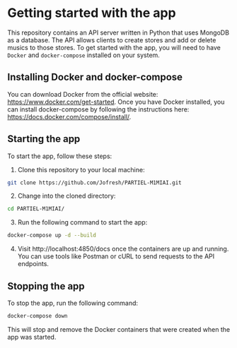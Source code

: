 # Getting started with the app

This repository contains an API server written in Python that uses MongoDB as a database. The API allows clients to create stores and add or delete musics to those stores. To get started with the app, you will need to have `Docker` and `docker-compose` installed on your system.

## Installing Docker and docker-compose

You can download Docker from the official website: https://www.docker.com/get-started. Once you have Docker installed, you can install docker-compose by following the instructions here: https://docs.docker.com/compose/install/.

## Starting the app

To start the app, follow these steps:

1. Clone this repository to your local machine:

```bash
git clone https://github.com/Jofresh/PARTIEL-M1MIAI.git
```

2. Change into the cloned directory:

```bash
cd PARTIEL-M1MIAI/
```

3. Run the following command to start the app:

```bash
docker-compose up -d --build
```

4. Visit http://localhost:4850/docs once the containers are up and running. You can use tools like Postman or cURL to send requests to the API endpoints.

## Stopping the app

To stop the app, run the following command:

```bash
docker-compose down
```

This will stop and remove the Docker containers that were created when the app was started.

